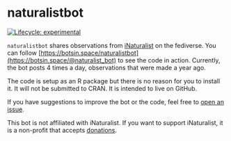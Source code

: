 
<!-- README.md is generated from README.Rmd. Please edit that file -->

# naturalistbot

<!-- badges: start -->

[![Lifecycle:
experimental](https://img.shields.io/badge/lifecycle-experimental-orange.svg)](https://lifecycle.r-lib.org/articles/stages.html#experimental)
<!-- badges: end -->

`naturalistbot` shares observations from
[iNaturalist](https://inaturalist.org) on the fediverse. You can follow
[https://botsin.space/naturalistbot](https://botsin.space/@naturalist_bot) to see the code in
action. Currently, the bot posts 4 times a day, observations that were
made a year ago.

The code is setup as an R package but there is no reason for you to
install it. It will not be submitted to CRAN. It is intended to live on
GitHub.

If you have suggestions to improve the bot or the code, feel free to
[open an
issue](https://github.com/fmichonneau/naturalistbot/issues/new/).

This bot is not affiliated with iNaturalist. If you want to support
iNaturalist, it is a non-profit that accepts
[donations](https://www.inaturalist.org/donate).
